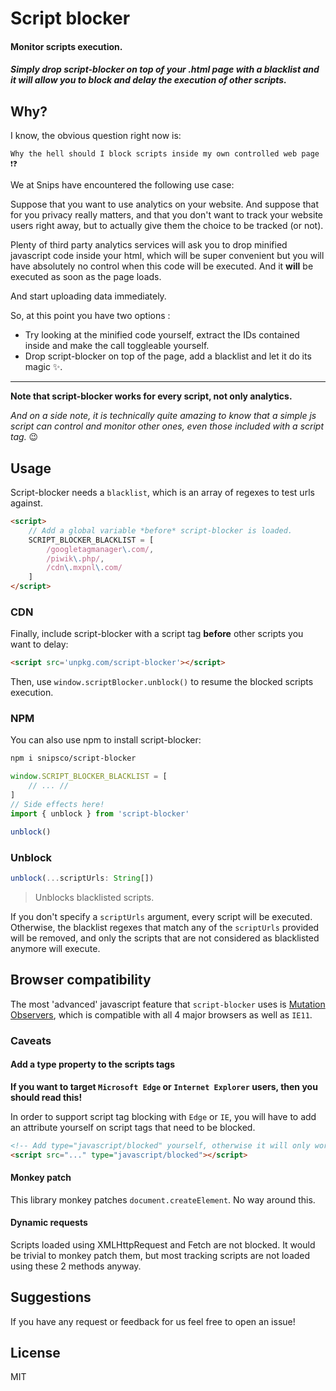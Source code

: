 # Script blocker

#### Monitor scripts execution.

##### Simply drop script-blocker on top of your .html page with a blacklist and it will allow you to block and delay the execution of other scripts.

## Why?

I know, the obvious question right now is:

`Why the hell should I block scripts inside my own controlled web page ❗️❓`

We at Snips have encountered the following use case:

Suppose that you want to use analytics on your website. And suppose that for you privacy really matters, and that you don't want to track your website users right away, but to actually give them the choice to be tracked (or not).

Plenty of third party analytics services will ask you to drop minified javascript code inside your html, which will be super convenient but you will have absolutely no control when this code will be executed. And it **will** be executed as soon as the page loads.

And start uploading data immediately.

So, at this point you have two options :

- Try looking at the minified code yourself, extract the IDs contained inside and make the call toggleable yourself.
- Drop script-blocker on top of the page, add a blacklist and let it do its magic ✨.

----------

**Note that script-blocker works for every script, not only analytics.**

*And on a side note, it is technically quite amazing to know that a simple js script can control and monitor other ones, even those included with a script tag.* 😉

## Usage

Script-blocker needs a `blacklist`, which is an array of regexes to test urls against.

```html
<script>
    // Add a global variable *before* script-blocker is loaded.
    SCRIPT_BLOCKER_BLACKLIST = [
        /googletagmanager\.com/,
        /piwik\.php/,
        /cdn\.mxpnl\.com/
    ]
</script>
```

### CDN


Finally, include script-blocker with a script tag **before** other scripts you want to delay:

```html
<script src='unpkg.com/script-blocker'></script>
```

Then, use `window.scriptBlocker.unblock()` to resume the blocked scripts execution.

### NPM

You can also use npm to install script-blocker:

```bash
npm i snipsco/script-blocker
```

```js
window.SCRIPT_BLOCKER_BLACKLIST = [
    // ... //
]
// Side effects here!
import { unblock } from 'script-blocker'

unblock()
```

### Unblock

```js
unblock(...scriptUrls: String[])
```

> Unblocks blacklisted scripts.

If you don't specify a `scriptUrls` argument, every script will be executed.
Otherwise, the blacklist regexes that match any of the `scriptUrls` provided will be removed, and only the scripts that are not considered as blacklisted anymore will execute.


## Browser compatibility

The most 'advanced' javascript feature that `script-blocker` uses is [Mutation Observers](https://developer.mozilla.org/en-US/docs/Web/API/MutationObserver), which is compatible with all 4 major browsers as well as `IE11`.

### Caveats

#### Add a type property to the scripts tags

**If you want to target `Microsoft Edge` or `Internet Explorer` users, then you should read this!**


In order to support script tag blocking with `Edge` or `IE`, you will have to add an attribute yourself on script tags that need to be blocked.

```html
<!-- Add type="javascript/blocked" yourself, otherwise it will only work on Chrome/Firefox/Safari -->
<script src="..." type="javascript/blocked"></script>
```

#### Monkey patch

This library monkey patches `document.createElement`. No way around this.

#### Dynamic requests

Scripts loaded using XMLHttpRequest and Fetch are not blocked. It would be trivial to monkey patch them, but most tracking scripts are not loaded using these 2 methods anyway.

## Suggestions

If you have any request or feedback for us feel free to open an issue!

## License

MIT